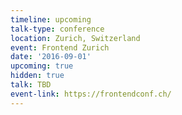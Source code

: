 ```yaml
---
timeline: upcoming
talk-type: conference
location: Zurich, Switzerland
event: Frontend Zurich
date: '2016-09-01'
upcoming: true
hidden: true
talk: TBD
event-link: https://frontendconf.ch/
---
```

